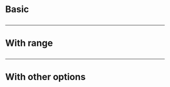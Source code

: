 # Basic

```ts [snippet.ts]
```

---

# With range

```ts [snippet.ts:1-3, 5,9]
```

---

# With other options

```ts [snippet.ts] {2-3|5|all} {maxHeight:'100px'}
```
